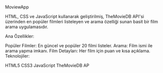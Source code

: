 
MoviewApp

HTML, CSS ve JavaScript kullanarak geliştirilmiş, TheMovieDB API'si üzerinden en popüler filmleri listeleyen ve arama özelliği sunan basit bir film arama uygulamasıdır.

Ana Özellikler:

Popüler Filmler: En güncel ve popüler 20 filmi listeler.
Arama: Film ismi ile arama yapma imkanı.
Film Detayları: Her film için puan ve kısa açıklama.
Teknolojiler:

HTML5
CSS3
JavaScript
TheMovieDB AP






